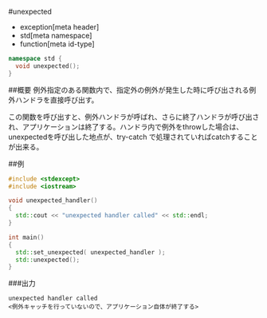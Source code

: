 #unexpected
* exception[meta header]
* std[meta namespace]
* function[meta id-type]

```cpp
namespace std {
  void unexpected();
}
```

##概要
例外指定のある関数内で、指定外の例外が発生した時に呼び出される例外ハンドラを直接呼び出す。

この関数を呼び出すと、例外ハンドラが呼ばれ、さらに終了ハンドラが呼び出され、アプリケーションは終了する。ハンドラ内で例外をthrowした場合は、unexpectedを呼び出した地点が、try-catch で処理されていればcatchすることが出来る。


##例

```cpp
#include <stdexcept>
#include <iostream>

void unexpected_handler()
{
  std::cout << "unexpected handler called" << std::endl;
}

int main()
{
  std::set_unexpected( unexpected_handler );
  std::unexpected();
}

```

###出力
```
unexpected handler called
<例外キャッチを行っていないので、アプリケーション自体が終了する>
```

